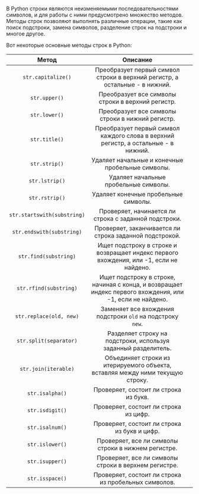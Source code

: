 В Python строки являются неизменяемыми последовательностями символов, и для работы с ними предусмотрено множество методов. Методы строк позволяют выполнять различные операции, такие как поиск подстроки, замена символов, разделение строк на подстроки и многое другое.

Вот некоторые основные методы строк в Python:

|            Метод            |                                                 Описание                                                  |     |
|:---------------------------:|:---------------------------------------------------------------------------------------------------------:| --- |
|     `str.capitalize()`      |                Преобразует первый символ строки в верхний регистр, а остальные - в нижний.                |     |
|        `str.upper()`        |                             Преобразует все символы строки в верхний регистр.                             |     |
|        `str.lower()`        |                             Преобразует все символы строки в нижний регистр.                              |     |
|        `str.title()`        |            Преобразует первый символ каждого слова в верхний регистр, а остальные - в нижний.             |     |
|        `str.strip()`        |                             Удаляет начальные и конечные пробельные символы.                              |     |
|       `str.lstrip()`        |                                   Удаляет начальные пробельные символы.                                   |     |
|       `str.rstrip()`        |                                   Удаляет конечные пробельные символы.                                    |     |
| `str.startswith(substring)` |                           Проверяет, начинается ли строка с заданной подстроки.                           |     |
|  `str.endswith(substring)`  |                          Проверяет, заканчивается ли строка заданной подстрокой.                          |     |
|    `str.find(substring)`    |          Ищет подстроку в строке и возвращает индекс первого вхождения, или -1, если не найдено.          |     |
|   `str.rfind(substring)`    | Ищет подстроку в строке, начиная с конца, и возвращает индекс первого вхождения, или -1, если не найдено. |     |
|   `str.replace(old, new)`   |                        Заменяет все вхождения подстроки `old` на подстроку `new`.                         |     |
|   `str.split(separator)`    |                      Разделяет строку на подстроки, используя заданный разделитель.                       |     |
|    `str.join(iterable)`     |              Объединяет строки из итерируемого объекта, вставляя между ними текущую строку.               |     |
|       `str.isalpha()`       |                                   Проверяет, состоит ли строка из букв.                                   |     |
|       `str.isdigit()`       |                                   Проверяет, состоит ли строка из цифр.                                   |     |
|       `str.isalnum()`       |                               Проверяет, состоит ли строка из букв и цифр.                                |     |
|       `str.islower()`       |                            Проверяет, все ли символы строки в нижнем регистре.                            |     |
|       `str.isupper()`       |                           Проверяет, все ли символы строки в верхнем регистре.                            |     |
|       `str.isspace()`       |                           Проверяет, состоит ли строка из пробельных символов.                            |     |

